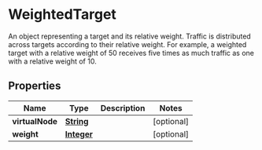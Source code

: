 

# WeightedTarget

An object representing a target and its relative weight. Traffic is distributed across          targets according to their relative weight. For example, a weighted target with a relative          weight of 50 receives five times as much traffic as one with a relative weight of          10.

## Properties

| Name | Type | Description | Notes |
|------------ | ------------- | ------------- | -------------|
|**virtualNode** | [**String**](String.md) |  |  [optional] |
|**weight** | [**Integer**](Integer.md) |  |  [optional] |



